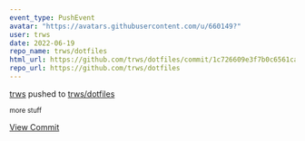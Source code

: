 ```yaml
---
event_type: PushEvent
avatar: "https://avatars.githubusercontent.com/u/660149?"
user: trws
date: 2022-06-19
repo_name: trws/dotfiles
html_url: https://github.com/trws/dotfiles/commit/1c726609e3f7b0c6561ca40735d4d5875aff5a14
repo_url: https://github.com/trws/dotfiles
---
```


<a href='https://github.com/trws' target='_blank'>trws</a> pushed to <a href='https://github.com/trws/dotfiles' target='_blank'>trws/dotfiles</a>

<small>more stuff</small>

<a href='https://github.com/trws/dotfiles/commit/1c726609e3f7b0c6561ca40735d4d5875aff5a14' target='_blank'>View Commit</a>